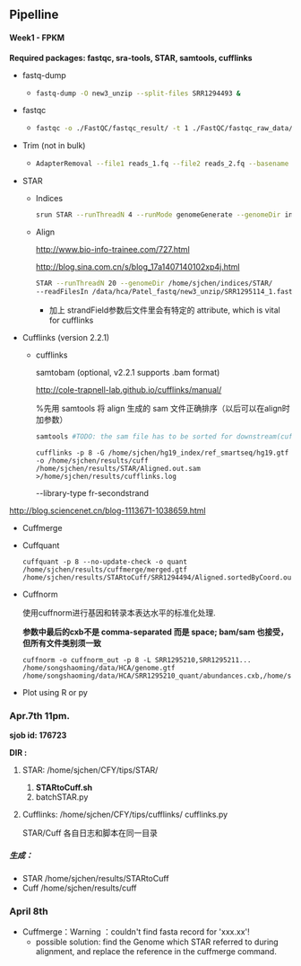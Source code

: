 ## Pipelline

#### Week1 - FPKM

**Required packages: fastqc, sra-tools, STAR, samtools, cufflinks**

* fastq-dump

  * ```bash
    fastq-dump -O new3_unzip --split-files SRR1294493 &
    ```

* fastqc

  * ```bash
    fastqc -o ./FastQC/fastqc_result/ -t 1 ./FastQC/fastqc_raw_data/*.fastq
    ```

* Trim (not in bulk)

  * ```bash
    AdapterRemoval --file1 reads_1.fq --file2 reads_2.fq --basename output_paired --trimns --trimqualities --collapse
    ```

* STAR

  * Indices 

    ```bash
    srun STAR --runThreadN 4 --runMode genomeGenerate --genomeDir indices/STAR --genomeFastaFiles hg19_index/hg19.fa --sjdbGTFfile hg19_index/hg19.gtf &
    ```

  * Align

    http://www.bio-info-trainee.com/727.html

    http://blog.sina.com.cn/s/blog_17a1407140102xp4j.html

    ```bash
    STAR --runThreadN 20 --genomeDir /home/sjchen/indices/STAR/
    --readFilesIn /data/hca/Patel_fastq/new3_unzip/SRR1295114_1.fastq /data/hca/Patel_fastq/new3_unzip/SRR1295114_2.fastq --outFileNamePrefix /home/sjchen/results/STAR/SRR1295114/ --outSAMtype BAM SortedByCoordinate  --outSAMstrandField intronMotif
    ```

    * 加上 strandField参数后文件里会有特定的 attribute, which is vital for cufflinks

* Cufflinks (version 2.2.1)

  * cufflinks

    samtobam (optional, v2.2.1 supports .bam format)

    http://cole-trapnell-lab.github.io/cufflinks/manual/

    %先用 samtools 将 align 生成的 sam 文件正确排序（以后可以在align时加参数）

    ```bash
    samtools #TODO: the sam file has to be sorted for downstream(cufflink)
    ```

    ```
    cufflinks -p 8 -G /home/sjchen/hg19_index/ref_smartseq/hg19.gtf  -o /home/sjchen/results/cuff /home/sjchen/results/STAR/Aligned.out.sam >/home/sjchen/results/cufflinks.log
    ```

    --library-type fr-secondstrand

http://blog.sciencenet.cn/blog-1113671-1038659.html

* Cuffmerge


* Cuffquant

  ```shell
  cuffquant -p 8 --no-update-check -o quant /home/sjchen/results/cuffmerge/merged.gtf /home/sjchen/results/STARtoCuff/SRR1294494/Aligned.sortedByCoord.out.bam
  ```

* Cuffnorm

  使用cuffnorm进行基因和转录本表达水平的标准化处理.

  **参数中最后的cxb不是 comma-separated 而是 space; bam/sam 也接受，但所有文件类别须一致**

  ```shell
  cuffnorm -o cuffnorm_out -p 8 -L SRR1295210,SRR1295211... /home/songshaoming/data/HCA/genome.gtf /home/songshaoming/data/HCA/SRR1295210_quant/abundances.cxb,/home/songshaoming/data/HCA/SRR1295211_quant/abundances.cxb,...

  ```

* Plot using R or py 








### Apr.7th 11pm.

**sjob id: 176723**

**DIR :**

1. STAR:  /home/sjchen/CFY/tips/STAR/

   1. **STARtoCuff.sh**
   2. batchSTAR.py

2. Cufflinks: /home/sjchen/CFY/tips/cufflinks/ cufflinks.py

   STAR/Cuff 各自日志和脚本在同一目录


##### 生成：

* STAR  /home/sjchen/results/STARtoCuff
* Cuff  /home/sjchen/results/cuff




### April 8th

* Cuffmerge：Warning ：couldn't find fasta record for 'xxx.xx'!
  * possible solution: find the Genome which STAR referred to during alignment, and replace the reference in the cuffmerge command.
